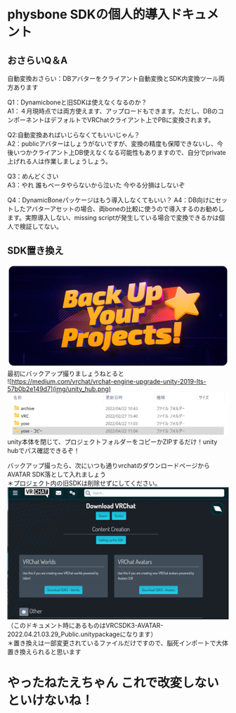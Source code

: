 # physbone SDKの個人的導入ドキュメント

## おさらいQ＆A
自動変換おさらい：DBアバターをクライアント自動変換とSDK内変換ツール両方あります

Q1：Dynamicboneと旧SDKは使えなくなるのか？  
A1：４月現時点では両方使えます、アップロードもできます。ただし、DBのコンポーネントはデフォルトでVRChatクライアント上でPBに変換されます。  
  
Q2:自動変換あればいじらなくてもいいじゃん？  
A2：publicアバターはしょうがないですが、変換の精度も保障できないし、今後いつかクライアント上DB使えなくなる可能性もありますので、自分でprivate上げれる人は作業しましょうしょう。

Q3：めんどくさい  
A3：やれ 誰もベータやらないから泣いた 今やる分損はしないぞ

Q4：DynamicBoneパッケージはもう導入しなくてもいい？
A4：DB向けにセットしたアバターアセットの場合、両boneの比較に使うので導入するのお勧めします。実際導入しない、missing scriptが発生している場合で変換できるかは個人で検証してない。

## SDK置き換え
![backupyourproject](img/1_lVUIBB_xouqRwhgnBU0ZVw.png)
最初にバックアップ撮りましょうねとると  
![https://medium.com/vrchat/vrchat-engine-upgrade-unity-2019-lts-57b0b2e149d7](img/unity_hub.png)
![project_folder](img/unity_project.png)  
unity本体を閉じて、プロジェクトフォルダーをコピーかZIPするだけ！unity hubでパス確認できるぞ！  

バックアップ撮ったら、次にいつも通りvrchatのダウンロードページからAVATAR SDK落として入れましょう  
＊プロジェクト内の旧SDKは削除せずにしてください。  
![](img/sdk_download.png)
（このドキュメント時にあるものはVRCSDK3-AVATAR-2022.04.21.03.29_Public.unitypackageになります）  
＊置き換えは一部変更されているファイルだけですので、脳死インポートで大体置き換えられると思います

# やったねたえちゃん これで改変しないといけないね！

